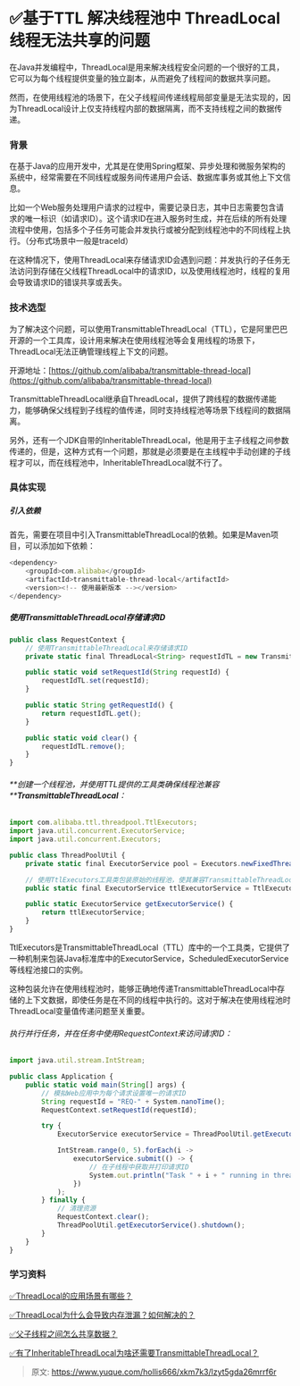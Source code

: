 # ✅基于TTL 解决线程池中 ThreadLocal 线程无法共享的问题



在Java并发编程中，ThreadLocal是用来解决线程安全问题的一个很好的工具，它可以为每个线程提供变量的独立副本，从而避免了线程间的数据共享问题。



然而，在使用线程池的场景下，在父子线程间传递线程局部变量是无法实现的，因为ThreadLocal设计上仅支持线程内部的数据隔离，而不支持线程之间的数据传递。



### 背景


在基于Java的应用开发中，尤其是在使用Spring框架、异步处理和微服务架构的系统中，经常需要在不同线程或服务间传递用户会话、数据库事务或其他上下文信息。



比如一个Web服务处理用户请求的过程中，需要记录日志，其中日志需要包含请求的唯一标识（如请求ID）。这个请求ID在进入服务时生成，并在后续的所有处理流程中使用，包括多个子任务可能会并发执行或被分配到线程池中的不同线程上执行。（分布式场景中一般是traceId）



在这种情况下，使用ThreadLocal来存储请求ID会遇到问题：并发执行的子任务无法访问到存储在父线程ThreadLocal中的请求ID，以及使用线程池时，线程的复用会导致请求ID的错误共享或丢失。



### 技术选型


为了解决这个问题，可以使用TransmittableThreadLocal（TTL），它是阿里巴巴开源的一个工具库，设计用来解决在使用线程池等会复用线程的场景下，ThreadLocal无法正确管理线程上下文的问题。



开源地址：[https://github.com/alibaba/transmittable-thread-local](https://github.com/alibaba/transmittable-thread-local) 



TransmittableThreadLocal继承自ThreadLocal，提供了跨线程的数据传递能力，能够确保父线程到子线程的值传递，同时支持线程池等场景下线程间的数据隔离。



另外，还有一个JDK自带的InheritableThreadLocal，他是用于主子线程之间参数传递的，但是，这种方式有一个问题，那就是必须要是在主线程中手动创建的子线程才可以，而在线程池中，InheritableThreadLocal就不行了。



### 具体实现
##### 引入依赖


首先，需要在项目中引入TransmittableThreadLocal的依赖。如果是Maven项目，可以添加如下依赖：



```javascript
<dependency>
    <groupId>com.alibaba</groupId>
    <artifactId>transmittable-thread-local</artifactId>
    <version><!-- 使用最新版本 --></version> 
</dependency>

```



##### <font style="color:rgb(13, 13, 13);">使用</font>TransmittableThreadLocal<font style="color:rgb(13, 13, 13);">存储请求ID</font>


```javascript
public class RequestContext {
    // 使用TransmittableThreadLocal来存储请求ID
    private static final ThreadLocal<String> requestIdTL = new TransmittableThreadLocal<>();

    public static void setRequestId(String requestId) {
        requestIdTL.set(requestId);
    }

    public static String getRequestId() {
        return requestIdTL.get();
    }

    public static void clear() {
        requestIdTL.remove();
    }
}

```



###### **<font style="color:rgb(13, 13, 13);">创建一个线程池，并使用TTL提供的工具类确保线程池兼容</font>****TransmittableThreadLocal**<font style="color:rgb(13, 13, 13);">：</font>


```javascript
import com.alibaba.ttl.threadpool.TtlExecutors;
import java.util.concurrent.ExecutorService;
import java.util.concurrent.Executors;

public class ThreadPoolUtil {
    private static final ExecutorService pool = Executors.newFixedThreadPool(10);

    // 使用TtlExecutors工具类包装原始的线程池，使其兼容TransmittableThreadLocal
    public static final ExecutorService ttlExecutorService = TtlExecutors.getTtlExecutorService(pool);

    public static ExecutorService getExecutorService() {
        return ttlExecutorService;
    }
}

```



TtlExecutors是TransmittableThreadLocal（TTL）库中的一个工具类，它提供了一种机制来包装Java标准库中的ExecutorService，ScheduledExecutorService等线程池接口的实例。



这种包装允许在使用线程池时，能够正确地传递TransmittableThreadLocal中存储的上下文数据，即使任务是在不同的线程中执行的。这对于解决在使用线程池时ThreadLocal变量值传递问题至关重要。



###### <font style="color:rgb(13, 13, 13);">执行并行任务，并在任务中使用</font>RequestContext<font style="color:rgb(13, 13, 13);">来访问请求ID：</font>


```javascript
import java.util.stream.IntStream;

public class Application {
    public static void main(String[] args) {
        // 模拟Web应用中为每个请求设置唯一的请求ID
        String requestId = "REQ-" + System.nanoTime();
        RequestContext.setRequestId(requestId);

        try {
            ExecutorService executorService = ThreadPoolUtil.getExecutorService();

            IntStream.range(0, 5).forEach(i -> 
                executorService.submit(() -> {
                    // 在子线程中获取并打印请求ID
                    System.out.println("Task " + i + " running in thread " + Thread.currentThread().getName() + " with Request ID: " + RequestContext.getRequestId());
                })
            );
        } finally {
            // 清理资源
            RequestContext.clear();
            ThreadPoolUtil.getExecutorService().shutdown();
        }
    }
}

```





### 学习资料


[✅ThreadLocal的应用场景有哪些？](https://www.yuque.com/hollis666/xkm7k3/bpm9cgs19qwlgc1k)



[✅ThreadLocal为什么会导致内存泄漏？如何解决的？](https://www.yuque.com/hollis666/xkm7k3/bueq7weva8ha9f1p)



[✅父子线程之间怎么共享数据？](https://www.yuque.com/hollis666/xkm7k3/adgan2125uzrsbte)



[✅有了InheritableThreadLocal为啥还需要TransmittableThreadLocal？](https://www.yuque.com/hollis666/xkm7k3/fucuuyqoqv8rdkpr)



> 原文: <https://www.yuque.com/hollis666/xkm7k3/lzyt5gda26mrrf6r>